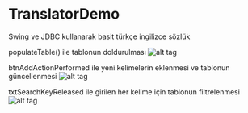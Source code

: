 # TranslatorDemo
Swing ve JDBC kullanarak basit türkçe ingilizce sözlük


populateTable() ile tablonun doldurulması
![alt tag](/images/first.png/populateTable.PNG) 

btnAddActionPerformed ile yeni kelimelerin eklenmesi ve tablonun güncellenmesi
![alt tag](images/first.png/btnAddActionPerformed.PNG) 

txtSearchKeyReleased ile girilen her kelime için tablonun filtrelenmesi
![alt tag](/images/first.png/txtSearchKeyReleased.PNG)  
